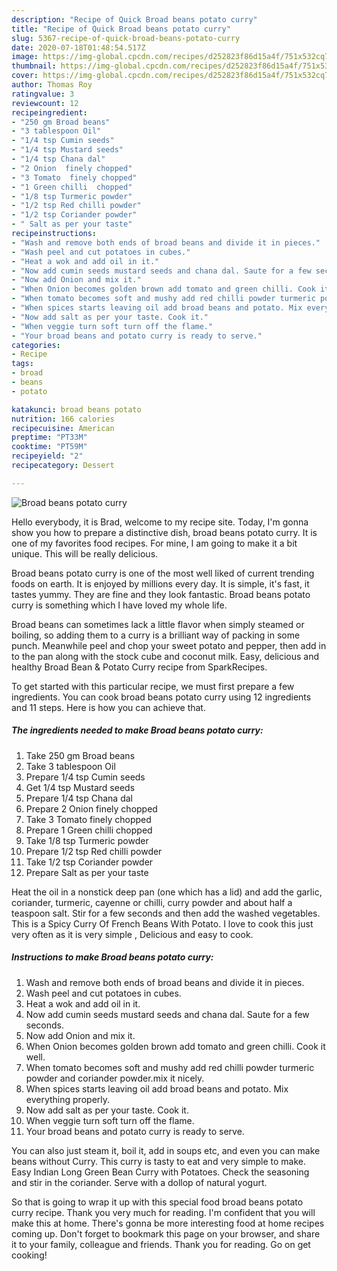 ```yaml
---
description: "Recipe of Quick Broad beans potato curry"
title: "Recipe of Quick Broad beans potato curry"
slug: 5367-recipe-of-quick-broad-beans-potato-curry
date: 2020-07-18T01:48:54.517Z
image: https://img-global.cpcdn.com/recipes/d252823f86d15a4f/751x532cq70/broad-beans-potato-curry-recipe-main-photo.jpg
thumbnail: https://img-global.cpcdn.com/recipes/d252823f86d15a4f/751x532cq70/broad-beans-potato-curry-recipe-main-photo.jpg
cover: https://img-global.cpcdn.com/recipes/d252823f86d15a4f/751x532cq70/broad-beans-potato-curry-recipe-main-photo.jpg
author: Thomas Roy
ratingvalue: 3
reviewcount: 12
recipeingredient:
- "250 gm Broad beans"
- "3 tablespoon Oil"
- "1/4 tsp Cumin seeds"
- "1/4 tsp Mustard seeds"
- "1/4 tsp Chana dal"
- "2 Onion  finely chopped"
- "3 Tomato  finely chopped"
- "1 Green chilli  chopped"
- "1/8 tsp Turmeric powder"
- "1/2 tsp Red chilli powder"
- "1/2 tsp Coriander powder"
- " Salt as per your taste"
recipeinstructions:
- "Wash and remove both ends of broad beans and divide it in pieces."
- "Wash peel and cut potatoes in cubes."
- "Heat a wok and add oil in it."
- "Now add cumin seeds mustard seeds and chana dal. Saute for a few seconds."
- "Now add Onion and mix it."
- "When Onion becomes golden brown add tomato and green chilli. Cook it well."
- "When tomato becomes soft and mushy add red chilli powder turmeric powder and coriander powder.mix it nicely."
- "When spices starts leaving oil add broad beans and potato. Mix everything properly."
- "Now add salt as per your taste. Cook it."
- "When veggie turn soft turn off the flame."
- "Your broad beans and potato curry is ready to serve."
categories:
- Recipe
tags:
- broad
- beans
- potato

katakunci: broad beans potato 
nutrition: 166 calories
recipecuisine: American
preptime: "PT33M"
cooktime: "PT59M"
recipeyield: "2"
recipecategory: Dessert

---
```



![Broad beans potato curry](https://img-global.cpcdn.com/recipes/d252823f86d15a4f/751x532cq70/broad-beans-potato-curry-recipe-main-photo.jpg)

Hello everybody, it is Brad, welcome to my recipe site. Today, I'm gonna show you how to prepare a distinctive dish, broad beans potato curry. It is one of my favorites food recipes. For mine, I am going to make it a bit unique. This will be really delicious.

Broad beans potato curry is one of the most well liked of current trending foods on earth. It is enjoyed by millions every day. It is simple, it's fast, it tastes yummy. They are fine and they look fantastic. Broad beans potato curry is something which I have loved my whole life.

Broad beans can sometimes lack a little flavor when simply steamed or boiling, so adding them to a curry is a brilliant way of packing in some punch. Meanwhile peel and chop your sweet potato and pepper, then add in to the pan along with the stock cube and coconut milk. Easy, delicious and healthy Broad Bean &amp; Potato Curry recipe from SparkRecipes.


To get started with this particular recipe, we must first prepare a few ingredients. You can cook broad beans potato curry using 12 ingredients and 11 steps. Here is how you can achieve that.

<!--inarticleads1-->

##### The ingredients needed to make Broad beans potato curry:

1. Take 250 gm Broad beans
1. Take 3 tablespoon Oil
1. Prepare 1/4 tsp Cumin seeds
1. Get 1/4 tsp Mustard seeds
1. Prepare 1/4 tsp Chana dal
1. Prepare 2 Onion  finely chopped
1. Take 3 Tomato  finely chopped
1. Prepare 1 Green chilli  chopped
1. Take 1/8 tsp Turmeric powder
1. Prepare 1/2 tsp Red chilli powder
1. Take 1/2 tsp Coriander powder
1. Prepare  Salt as per your taste


Heat the oil in a nonstick deep pan (one which has a lid) and add the garlic, coriander, turmeric, cayenne or chilli, curry powder and about half a teaspoon salt. Stir for a few seconds and then add the washed vegetables. This is a Spicy Curry Of French Beans With Potato. I love to cook this just very often as it is very simple , Delicious and easy to cook. 

<!--inarticleads2-->

##### Instructions to make Broad beans potato curry:

1. Wash and remove both ends of broad beans and divide it in pieces.
1. Wash peel and cut potatoes in cubes.
1. Heat a wok and add oil in it.
1. Now add cumin seeds mustard seeds and chana dal. Saute for a few seconds.
1. Now add Onion and mix it.
1. When Onion becomes golden brown add tomato and green chilli. Cook it well.
1. When tomato becomes soft and mushy add red chilli powder turmeric powder and coriander powder.mix it nicely.
1. When spices starts leaving oil add broad beans and potato. Mix everything properly.
1. Now add salt as per your taste. Cook it.
1. When veggie turn soft turn off the flame.
1. Your broad beans and potato curry is ready to serve.


You can also just steam it, boil it, add in soups etc, and even you can make beans without Curry. This curry is tasty to eat and very simple to make. Easy Indian Long Green Bean Curry with Potatoes. Check the seasoning and stir in the coriander. Serve with a dollop of natural yogurt. 

So that is going to wrap it up with this special food broad beans potato curry recipe. Thank you very much for reading. I'm confident that you will make this at home. There's gonna be more interesting food at home recipes coming up. Don't forget to bookmark this page on your browser, and share it to your family, colleague and friends. Thank you for reading. Go on get cooking!
